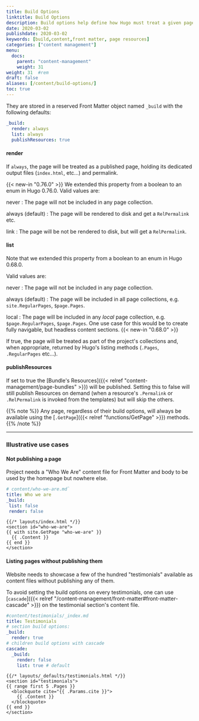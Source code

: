 ```yaml
---
title: Build Options
linktitle: Build Options
description: Build options help define how Hugo must treat a given page when building the site.
date: 2020-03-02
publishdate: 2020-03-02
keywords: [build,content,front matter, page resources]
categories: ["content management"]
menu:
  docs:
    parent: "content-management"
    weight: 31
weight: 31	#rem
draft: false
aliases: [/content/build-options/]
toc: true
---
```


They are stored in a reserved Front Matter object named `_build` with the following defaults:

```yaml
_build:
  render: always
  list: always
  publishResources: true
```

#### render
If `always`, the page will be treated as a published page, holding its dedicated output files (`index.html`, etc...) and permalink.

{{< new-in "0.76.0" >}} We extended this property from a boolean to an enum in Hugo 0.76.0. Valid values are:

never
: The page will not be included in any page collection.

always (default)
: The page will be rendered to disk and get a `RelPermalink` etc.

link
: The page will be not be rendered to disk, but will get a `RelPermalink`.

#### list

Note that we extended this property from a boolean to an enum in Hugo 0.68.0.

Valid values are:

never
: The page will not be included in any page collection.

always (default)
: The page will be included in all page collections, e.g. `site.RegularPages`, `$page.Pages`.

local
: The page will be included in any _local_ page collection, e.g. `$page.RegularPages`, `$page.Pages`. One use case for this would be to create fully navigable, but headless content sections. {{< new-in "0.68.0" >}}

If true, the page will be treated as part of the project's collections and, when appropriate, returned by Hugo's listing methods (`.Pages`, `.RegularPages` etc...).

#### publishResources

If set to true the [Bundle's Resources]({{< relref "content-management/page-bundles" >}}) will be published. 
Setting this to false will still publish Resources on demand (when a resource's `.Permalink` or `.RelPermalink` is invoked from the templates) but will skip the others.

{{% note %}}
Any page, regardless of their build options, will always be available using the [`.GetPage`]({{< relref "functions/GetPage" >}}) methods.
{{% /note %}}

------

### Illustrative use cases

#### Not publishing a page
Project needs a "Who We Are" content file for Front Matter and body to be used by the homepage but nowhere else.

```yaml
# content/who-we-are.md`
title: Who we are
_build:
 list: false
 render: false
```

```go-html-template
{{/* layouts/index.html */}}
<section id="who-we-are">
{{ with site.GetPage "who-we-are" }}
  {{ .Content }}
{{ end }}
</section>
```

#### Listing pages without publishing them

Website needs to showcase a few of the hundred "testimonials" available as content files without publishing any of them.

To avoid setting the build options on every testimonials, one can use [`cascade`]({{< relref "/content-management/front-matter#front-matter-cascade" >}}) on the testimonial section's content file.

```yaml
#content/testimonials/_index.md
title: Testimonials
# section build options:
_build:
  render: true
# children build options with cascade
cascade:
  _build:
    render: false
    list: true # default
```

```go-html-template
{{/* layouts/_defaults/testimonials.html */}}
<section id="testimonials">
{{ range first 5 .Pages }}
  <blockquote cite="{{ .Params.cite }}">
    {{ .Content }}
  </blockquote>
{{ end }}
</section>
